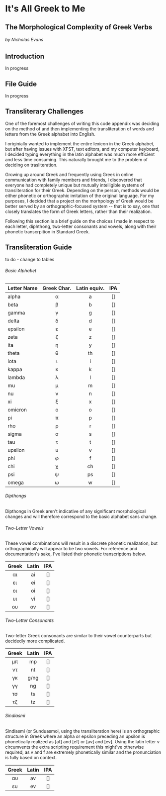 # It's All Greek to Me
## The Morphological Complexity of Greek Verbs
###### by Nicholas Evans

## Introduction

In progress

## File Guide

In progress

## Transliterary Challenges

One of the foremost challenges of writing this code appendix was deciding on the method of 
and then implementing the transliteration of words and letters from the Greek alphabet into
English.

I originially wanted to implement the entire lexicon in the Greek alphabet, but after having
issues with XFST, text editors, and my computer keyboard, I decided typing everything in the
latin alphabet was much more efficient and less time consuming. This naturally brought me to 
the problem of deciding on trasliteration.

Growing up around Greek and frequently using Greek in online communication with family members
and friends, I discovered that everyone had completely unique but mutually intelligible systems
of transliteration for their Greek. Depending on the person, methods would be either phonetic
or orthographic imitation of the original language. For my purposes, I decided that a project
on the morhpology of Greek would be better served by an orthographic-focused system -- that is
to say, one that closely translates the form of Greek letters, rather than their realization.

Following this section is a brief guide on the choices I made in respect to each letter, diphthong,
two-letter consonants and vowels, along with their phonetic transcrpition in Standard Greek.

## Transliteration Guide

to do - change to tables

###### Basic Alphabet

| Letter Name | Greek Char. | Latin equiv. | IPA |
|:------------|:-----------:|:------------:|:---:|
| alpha       | α           | a            | []  |
| beta        | β           | b            | []  |
| gamma       | γ           | g            | []  |
| delta       | δ           | d            | []  |
| epsilon     | ε           | e            | []  |
| zeta        | ζ           | z            | []  |
| ita         | η           | y            | []  |
| theta       | θ           | th           | []  |
| iota        | ι           | i            | []  |
| kappa       | κ           | k            | []  |
| lambda      | λ           | l            | []  |
| mu          | μ           | m            | []  |
| nu          | ν           | n            | []  |
| xi          | ξ           | x            | []  |
| omicron     | ο           | o            | []  |
| pi          | π           | p            | []  |
| rho         | ρ           | r            | []  |
| sigma       | σ           | s            | []  |
| tau         | τ           | t            | []  |
| upsilon     | υ           | v            | []  |
| phi         | φ           | f            | []  |
| chi         | χ           | ch           | []  |
| psi         | ψ           | ps           | []  |
| omega       | ω           | w            | []  |

###### Dipthongs

Dipthongs in Greek aren't indicative of any significant morphological changes and will therefore
correspond to the basic alphabet sans change.

###### Two-Letter Vowels

These vowel combinations will result in a discrete phonetic realization, but orthographically will
appear to be two vowels. For reference and documentation's sake, I've listed their phonetic
transcriptions below.

| Greek | Latin | IPA |
|:-----:|:-----:|:---:|
| αι    | ai    | []  |
| ει    | ei    | []  |
| οι    | oi    | []  |
| υι    | vi    | []  |
| ου    | ov    | []  |

###### Two-Letter Consonants

Two-letter Greek consonants are similar to their vowel counterparts but decidedly more complicated.

| Greek | Latin | IPA |
|:-----:|:-----:|:---:|
| μπ    | mp    | []  |
| ντ    | nt    | []  |
| γκ    | g/ng  | []  |
| γγ    | ng    | []  |
| τσ    | ts    | []  |
| τζ    | tz    | []  |

###### *Sindiasmi*

Sindiasmi (or Sunduasmoi, using the transliteration here) is an orthographic structure in Greek where 
an alpha or epsilon preceding an upsilon is phonetically realized as [af] and [ef] or [av] and [ev].
Using the latin letter v circumvents the extra scripting requirement this might've otherwise
required, as v and f are extremely phonetically similar and the pronunciation is fully based on
context.

| Greek | Latin | IPA |
|:-----:|:-----:|:---:|
| αυ    | av    | []  |
| ευ    | ev    | []  |

